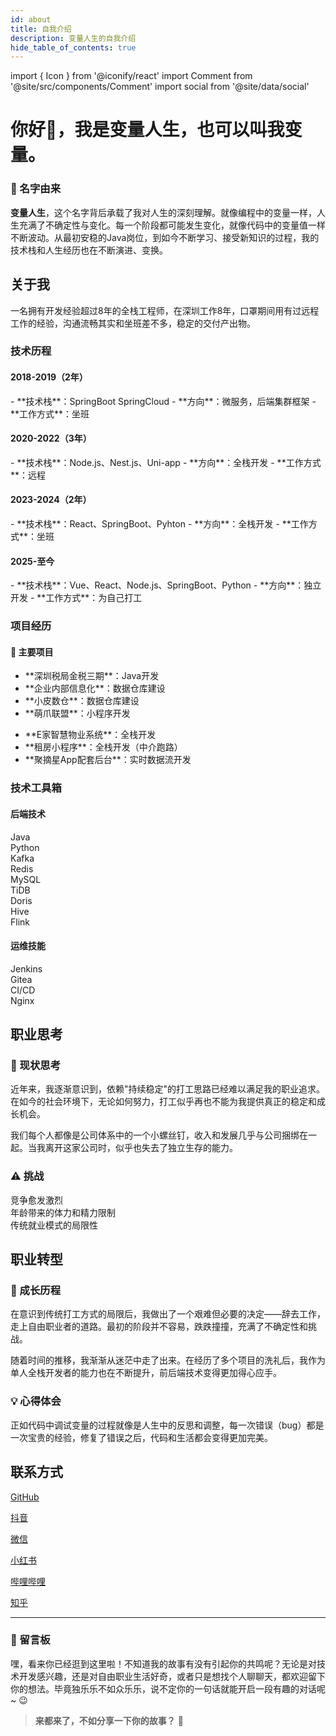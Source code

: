 ```yaml
---
id: about
title: 自我介绍
description: 变量人生的自我介绍
hide_table_of_contents: true
---
```


import { Icon } from '@iconify/react'
import Comment from '@site/src/components/Comment'
import social from '@site/data/social'

# 你好👋，我是变量人生，也可以叫我变量。

<div style={{
  background: 'linear-gradient(135deg, #f8f9fa 0%, #e9ecef 100%)',
  padding: '18px',
  borderRadius: '12px',
  boxShadow: '0 2px 10px rgba(0, 0, 0, 0.05)',
  margin: '16px 0'
}}>

<div style={{
  background: 'linear-gradient(135deg, #fff7e6 0%, #fff2d9 100%)',
  padding: '15px',
  borderRadius: '10px',
  boxShadow: '0 1px 6px rgba(0, 0, 0, 0.04)',
  marginBottom: '16px'
}}>

### 🎯 名字由来
**变量人生**，这个名字背后承载了我对人生的深刻理解。就像编程中的变量一样，人生充满了不确定性与变化。每一个阶段都可能发生变化，就像代码中的变量值一样不断波动。从最初安稳的Java岗位，到如今不断学习、接受新知识的过程，我的技术栈和人生经历也在不断演进、变换。
</div>

## <Icon icon="ri:user-heart-line" width="22" className="inline-block mr-1" /> 关于我

<div style={{
  background: 'linear-gradient(135deg, #fff7e6 0%, #fff2d9 100%)',
  padding: '15px',
  borderRadius: '10px',
  boxShadow: '0 1px 6px rgba(0, 0, 0, 0.04)',
  marginBottom: '16px'
}}>
一名拥有开发经验超过8年的全栈工程师，在深圳工作8年，口罩期间用有过远程工作的经验，沟通流畅其实和坐班差不多，稳定的交付产出物。
</div>

### <Icon icon="ri:road-map-line" width="18" /> 技术历程

<div style={{
  display: 'grid',
  gridTemplateColumns: 'repeat(auto-fit, minmax(250px, 1fr))',
  gap: '16px',
  margin: '12px 0'
}}>

<div style={{
  background: 'linear-gradient(135deg, #fff7e6 0%, #fff2d9 100%)',
  padding: '15px',
  borderRadius: '10px',
  boxShadow: '0 1px 6px rgba(0, 0, 0, 0.04)'
}}>
<h4 style={{
  display: 'flex',
  alignItems: 'center',
  gap: '6px',
  color: '#d97706',
  marginBottom: '10px',
  fontSize: '0.95rem'
}}>
<Icon icon="ri:time-line" width="18" /> 2018-2019（2年）
</h4>
- **技术栈**：SpringBoot SpringCloud
- **方向**：微服务，后端集群框架
- **工作方式**：坐班
</div>

<div style={{
  background: 'linear-gradient(135deg, #fff7e6 0%, #fff2d9 100%)',
  padding: '15px',
  borderRadius: '10px',
  boxShadow: '0 1px 6px rgba(0, 0, 0, 0.04)'
}}>
<h4 style={{
  display: 'flex',
  alignItems: 'center',
  gap: '6px',
  color: '#d97706',
  marginBottom: '10px',
  fontSize: '0.95rem'
}}>
<Icon icon="ri:time-line" width="18" /> 2020-2022（3年）
</h4>
- **技术栈**：Node.js、Nest.js、Uni-app
- **方向**：全栈开发
- **工作方式**：远程
</div>


<div style={{
  background: 'linear-gradient(135deg, #fff7e6 0%, #fff2d9 100%)',
  padding: '15px',
  borderRadius: '10px',
  boxShadow: '0 1px 6px rgba(0, 0, 0, 0.04)'
}}>
<h4 style={{
  display: 'flex',
  alignItems: 'center',
  gap: '6px',
  color: '#d97706',
  marginBottom: '10px',
  fontSize: '0.95rem'
}}>
<Icon icon="ri:time-line" width="18" /> 2023-2024（2年）
</h4>
- **技术栈**：React、SpringBoot、Pyhton
- **方向**：全栈开发
- **工作方式**：坐班
</div>

<div style={{
  background: 'linear-gradient(135deg, #fff7e6 0%, #fff2d9 100%)',
  padding: '15px',
  borderRadius: '10px',
  boxShadow: '0 1px 6px rgba(0, 0, 0, 0.04)'
}}>
<h4 style={{
  display: 'flex',
  alignItems: 'center',
  gap: '6px',
  color: '#d97706',
  marginBottom: '10px',
  fontSize: '0.95rem'
}}>
<Icon icon="ri:time-line" width="18" /> 2025-至今
</h4>
- **技术栈**：Vue、React、Node.js、SpringBoot、Python
- **方向**：独立开发
- **工作方式**：为自己打工
</div>

</div>

### <Icon icon="ri:folder-chart-line" width="18" /> 项目经历

<div style={{
  background: 'linear-gradient(135deg, #fff7e6 0%, #fff2d9 100%)',
  padding: '15px',
  borderRadius: '10px',
  boxShadow: '0 1px 6px rgba(0, 0, 0, 0.04)',
  margin: '12px 0'
}}>

<h4 style={{marginBottom: '10px', fontSize: '0.95rem'}}>🏢 主要项目</h4>
<div style={{
  display: 'grid',
  gridTemplateColumns: 'repeat(auto-fit, minmax(300px, 1fr))',
  gap: '8px'
}}>
  <ul style={{ listStyle: 'none', padding: 0, margin: 0 }}>
    <li style={{ marginBottom: '6px', display: 'flex', alignItems: 'center', gap: '6px' }}>
      <Icon icon="ri:checkbox-circle-line" color="#d97706" /> **深圳税局金税三期**：Java开发
    </li>
    <li style={{ marginBottom: '6px', display: 'flex', alignItems: 'center', gap: '6px' }}>
      <Icon icon="ri:checkbox-circle-line" color="#d97706" /> **企业内部信息化**：数据仓库建设
    </li>
    <li style={{ marginBottom: '6px', display: 'flex', alignItems: 'center', gap: '6px' }}>
      <Icon icon="ri:checkbox-circle-line" color="#d97706" /> **小皮数仓**：数据仓库建设
    </li>
    <li style={{ marginBottom: '6px', display: 'flex', alignItems: 'center', gap: '6px' }}>
      <Icon icon="ri:checkbox-circle-line" color="#d97706" /> **萌爪联盟**：小程序开发
    </li>
  </ul>
  <ul style={{ listStyle: 'none', padding: 0, margin: 0 }}>
    <li style={{ marginBottom: '6px', display: 'flex', alignItems: 'center', gap: '6px' }}>
      <Icon icon="ri:checkbox-circle-line" color="#d97706" /> **E家智慧物业系统**：全栈开发
    </li>
    <li style={{ marginBottom: '6px', display: 'flex', alignItems: 'center', gap: '6px' }}>
      <Icon icon="ri:checkbox-circle-line" color="#d97706" /> **租房小程序**：全栈开发（中介跑路）
    </li>
    <li style={{ display: 'flex', alignItems: 'center', gap: '6px' }}>
      <Icon icon="ri:checkbox-circle-line" color="#d97706" /> **聚摘星App配套后台**：实时数据流开发
    </li>
  </ul>
</div>
</div>

### <Icon icon="ri:tools-line" width="18" /> 技术工具箱

<div style={{
  display: 'grid',
  gridTemplateColumns: 'repeat(2, 1fr)',
  gap: '16px',
  margin: '12px 0'
}}>

<div style={{
  background: 'linear-gradient(135deg, #fff7e6 0%, #fff2d9 100%)',
  padding: '15px',
  borderRadius: '10px',
  boxShadow: '0 1px 6px rgba(0, 0, 0, 0.04)'
}}>
<h4 style={{
  display: 'flex',
  alignItems: 'center',
  gap: '6px',
  color: '#d97706',
  marginBottom: '10px',
  fontSize: '0.95rem'
}}>
<Icon icon="ri:terminal-box-line" width="18" /> 后端技术
</h4>
<div style={{
  display: 'flex',
  flexWrap: 'wrap',
  gap: '10px'
}}>
  <div style={{ display: 'flex', alignItems: 'center', gap: '4px', fontSize: '0.9rem' }}>
    <Icon icon="ri:checkbox-circle-line" color="#d97706" size={16} /> Java
  </div>
  <div style={{ display: 'flex', alignItems: 'center', gap: '4px', fontSize: '0.9rem' }}>
    <Icon icon="ri:checkbox-circle-line" color="#d97706" size={16} /> Python
  </div>
  <div style={{ display: 'flex', alignItems: 'center', gap: '4px', fontSize: '0.9rem' }}>
    <Icon icon="ri:checkbox-circle-line" color="#d97706" size={16} /> Kafka
  </div>
  <div style={{ display: 'flex', alignItems: 'center', gap: '4px', fontSize: '0.9rem' }}>
    <Icon icon="ri:checkbox-circle-line" color="#d97706" size={16} /> Redis
  </div>
  <div style={{ display: 'flex', alignItems: 'center', gap: '4px', fontSize: '0.9rem' }}>
    <Icon icon="ri:checkbox-circle-line" color="#d97706" size={16} /> MySQL
  </div>
  <div style={{ display: 'flex', alignItems: 'center', gap: '4px', fontSize: '0.9rem' }}>
    <Icon icon="ri:checkbox-circle-line" color="#d97706" size={16} /> TiDB
  </div>
  <div style={{ display: 'flex', alignItems: 'center', gap: '4px', fontSize: '0.9rem' }}>
    <Icon icon="ri:checkbox-circle-line" color="#d97706" size={16} /> Doris
  </div>
  <div style={{ display: 'flex', alignItems: 'center', gap: '4px', fontSize: '0.9rem' }}>
    <Icon icon="ri:checkbox-circle-line" color="#d97706" size={16} /> Hive
  </div>
  <div style={{ display: 'flex', alignItems: 'center', gap: '4px', fontSize: '0.9rem' }}>
    <Icon icon="ri:checkbox-circle-line" color="#d97706" size={16} /> Flink
  </div>
</div>
</div>

<div style={{
  background: 'linear-gradient(135deg, #fff7e6 0%, #fff2d9 100%)',
  padding: '15px',
  borderRadius: '10px',
  boxShadow: '0 1px 6px rgba(0, 0, 0, 0.04)'
}}>
<h4 style={{
  display: 'flex',
  alignItems: 'center',
  gap: '6px',
  color: '#d97706',
  marginBottom: '10px',
  fontSize: '0.95rem'
}}>
<Icon icon="ri:settings-line" width="18" /> 运维技能
</h4>
<div style={{
  display: 'flex',
  flexWrap: 'wrap',
  gap: '10px'
}}>
  <div style={{ display: 'flex', alignItems: 'center', gap: '4px', fontSize: '0.9rem' }}>
    <Icon icon="ri:checkbox-circle-line" color="#d97706" size={16} /> Jenkins
  </div>
  <div style={{ display: 'flex', alignItems: 'center', gap: '4px', fontSize: '0.9rem' }}>
    <Icon icon="ri:checkbox-circle-line" color="#d97706" size={16} /> Gitea
  </div>
  <div style={{ display: 'flex', alignItems: 'center', gap: '4px', fontSize: '0.9rem' }}>
    <Icon icon="ri:checkbox-circle-line" color="#d97706" size={16} /> CI/CD
  </div>
  <div style={{ display: 'flex', alignItems: 'center', gap: '4px', fontSize: '0.9rem' }}>
    <Icon icon="ri:checkbox-circle-line" color="#d97706" size={16} /> Nginx
  </div>
</div>
</div>

</div>

<div style={{
  display: 'grid',
  gridTemplateColumns: 'repeat(auto-fit, minmax(300px, 1fr))',
  gap: '16px',
  margin: '12px 0'
}}>

<div>
<h2><Icon icon="ri:mind-map" width="22" /> 职业思考</h2>

<div style={{
  background: 'linear-gradient(135deg, #fff7e6 0%, #fff2d9 100%)',
  padding: '15px',
  borderRadius: '10px',
  boxShadow: '0 1px 6px rgba(0, 0, 0, 0.04)',
  marginBottom: '16px'
}}>

<h3 style={{fontSize: '1rem', marginTop: '0', marginBottom: '8px'}}>🤔 现状思考</h3>
<p style={{margin: '0 0 10px'}}>近年来，我逐渐意识到，依赖"持续稳定"的打工思路已经难以满足我的职业追求。在如今的社会环境下，无论如何努力，打工似乎再也不能为我提供真正的稳定和成长机会。</p>

<p style={{margin: '0'}}>我们每个人都像是公司体系中的一个小螺丝钉，收入和发展几乎与公司捆绑在一起。当我离开这家公司时，似乎也失去了独立生存的能力。</p>

<h3 style={{fontSize: '1rem', marginTop: '10px', marginBottom: '8px'}}>⚠️ 挑战</h3>
<div style={{display: 'flex', flexWrap: 'wrap', gap: '6px'}}>
  <div style={{ display: 'flex', alignItems: 'center', gap: '4px', fontSize: '0.9rem' }}>
    <Icon icon="ri:error-warning-line" color="#d97706" /> 竞争愈发激烈
  </div>
  <div style={{ display: 'flex', alignItems: 'center', gap: '4px', fontSize: '0.9rem' }}>
    <Icon icon="ri:error-warning-line" color="#d97706" /> 年龄带来的体力和精力限制
  </div>
  <div style={{ display: 'flex', alignItems: 'center', gap: '4px', fontSize: '0.9rem' }}>
    <Icon icon="ri:error-warning-line" color="#d97706" /> 传统就业模式的局限性
  </div>
</div>
</div>
</div>

<div>
<h2><Icon icon="ri:compass-discover-line" width="22" /> 职业转型</h2>

<div style={{
  background: 'linear-gradient(135deg, #fff7e6 0%, #fff2d9 100%)',
  padding: '15px',
  borderRadius: '10px',
  boxShadow: '0 1px 6px rgba(0, 0, 0, 0.04)',
  marginBottom: '16px'
}}>

<h3 style={{fontSize: '1rem', marginTop: '0', marginBottom: '8px'}}>🌱 成长历程</h3>
<p style={{margin: '0 0 10px'}}>在意识到传统打工方式的局限后，我做出了一个艰难但必要的决定——辞去工作，走上自由职业者的道路。最初的阶段并不容易，跌跌撞撞，充满了不确定性和挑战。</p>

<p style={{margin: '0 0 10px'}}>随着时间的推移，我渐渐从迷茫中走了出来。在经历了多个项目的洗礼后，我作为单人全栈开发者的能力也在不断提升，前后端技术变得更加得心应手。</p>

<h3 style={{fontSize: '1rem', marginTop: '8px', marginBottom: '8px'}}>💡 心得体会</h3>
<p style={{margin: '0'}}>正如代码中调试变量的过程就像是人生中的反思和调整，每一次错误（bug）都是一次宝贵的经验，修复了错误之后，代码和生活都会变得更加完美。</p>
</div>
</div>

</div>

<h2><Icon icon="ri:contacts-line" width="22" /> 联系方式</h2>

<div style={{
  background: 'linear-gradient(135deg, #fff7e6 0%, #fff2d9 100%)',
  padding: '15px',
  borderRadius: '10px',
  boxShadow: '0 1px 6px rgba(0, 0, 0, 0.04)',
  margin: '12px 0'
}}>

<div className="social-links" style={{
  display: 'grid',
  gridTemplateColumns: 'repeat(auto-fit, minmax(160px, 1fr))',
  gap: '8px'
}}>

<p style={{ display: 'flex', alignItems: 'center', gap: '8px', margin: '4px 0' }}>
  <Icon icon="ri:github-line" width="20" height="20" />
  <a href={social.github.href} target="_blank" style={{ color: '#d97706', textDecoration: 'none' }}>GitHub</a>
</p>

<p style={{ display: 'flex', alignItems: 'center', gap: '8px', margin: '4px 0' }}>
  <Icon icon="ri:tiktok-line" width="20" height="20" />
  <a href={social.douyin.href} target="_blank" style={{ color: '#d97706', textDecoration: 'none' }}>抖音</a>
</p>

<p style={{ display: 'flex', alignItems: 'center', gap: '8px', margin: '4px 0' }}>
  <Icon icon="ri:wechat-2-line" width="20" height="20" />
  <a href={social.wx.href} target="_blank" style={{ color: '#d97706', textDecoration: 'none' }}>微信</a>
</p>

<p style={{ display: 'flex', alignItems: 'center', gap: '8px', margin: '4px 0' }}>
  <Icon icon="ri:book-mark-line" width="20" height="20" />
  <a href={social.xiaohongshu.href} target="_blank" style={{ color: '#d97706', textDecoration: 'none' }}>小红书</a>
</p>

<p style={{ display: 'flex', alignItems: 'center', gap: '8px', margin: '4px 0' }}>
  <Icon icon="ri:bilibili-line" width="20" height="20" />
  <a href={social.bilibili.href} target="_blank" style={{ color: '#d97706', textDecoration: 'none' }}>哔哩哔哩</a>
</p>

<p style={{ display: 'flex', alignItems: 'center', gap: '8px', margin: '4px 0' }}>
  <Icon icon="ri:zhihu-line" width="20" height="20" />
  <a href={social.zhihu.href} target="_blank" style={{ color: '#d97706', textDecoration: 'none' }}>知乎</a>
</p>

</div>
</div>

</div>

---

<div style={{
  background: '#ffffff',
  padding: '16px',
  borderRadius: '10px',
  boxShadow: '0 1px 6px rgba(0, 0, 0, 0.04)',
  margin: '16px 0'
}}>

<h3 style={{fontSize: '1.1rem', marginTop: '0'}}>📝 留言板</h3>

嘿，看来你已经逛到这里啦！不知道我的故事有没有引起你的共鸣呢？无论是对技术开发感兴趣，还是对自由职业生活好奇，或者只是想找个人聊聊天，都欢迎留下你的想法。毕竟独乐乐不如众乐乐，说不定你的一句话就能开启一段有趣的对话呢~ 😉

> **来都来了，不如分享一下你的故事？** 💬

<Comment />
</div>
